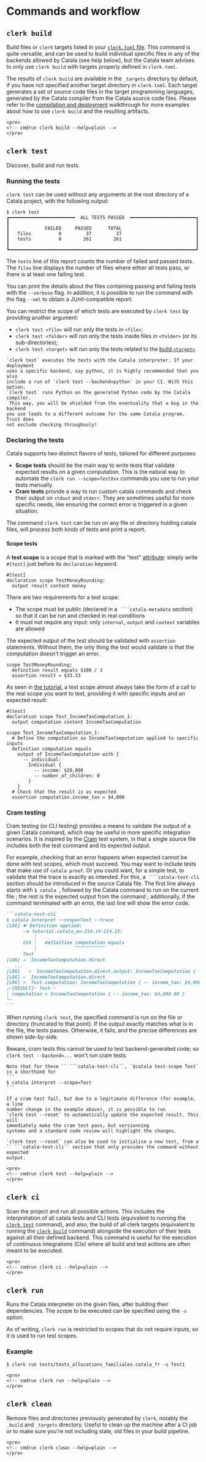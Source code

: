 # Commands and workflow


<div id="tock" data-block_title="Summary"></div>
<div id="tocw"></div>

## `clerk build`

Build files or `clerk` targets listed in your [`clerk.toml` file](./6-1-clerk-toml.md).
This command is quite versatile, and can be used to build individual specific
files in any of the backends allowed by Catala (see help below), but the
Catala team advises to only use `clerk build` with targets properly defined
in `clerk.toml`.

The results of `clerk build` are available in the `_targets` directory by
default, if you have not specified another target directory in `clerk.toml`.
Each target generates a set of source code files in the target programming
languages, generated by the Catala compiler from the Catala source code
files. Please refer to the [compilation and deployment](./3-2-compilation-deployment.md)
walkthrough for more examples about how to use `clerk build` and the resulting
artifacts.

```admonish info collapsible=true title="clerk build --help"
<pre>
<!-- cmdrun clerk build --help=plain -->
</pre>
```

## `clerk test`

Discover, build and run tests.

### Running the tests

`clerk test` can be used without any arguments at the root directory of
a Catala project, with the following output:

```shell-session
$ clerk test
┏━━━━━━━━━━━━━━━━━━━━━━━━  ALL TESTS PASSED  ━━━━━━━━━━━━━━━━━━━━━━━━┓
┃                                                                    ┃
┃             FAILED     PASSED      TOTAL                           ┃
┃   files          0         37         37                           ┃
┃   tests          0        261        261                           ┃
┃                                                                    ┃
┗━━━━━━━━━━━━━━━━━━━━━━━━━━━━━━━━━━━━━━━━━━━━━━━━━━━━━━━━━━━━━━━━━━━━┛
```

The `tests` line of this report counts the number of failed and passed
tests. The `files` line displays the number of files where either all tests
pass, or there is at least one failing test.

You can print the details about the files containing passing and failing tests
with the `--verbose` flag. In addition, it is possible to run the
command with the flag `--xml` to obtain a JUnit-compatible report.

You can restrict the scope of which tests are executed by `clerk test` by providing another argument:
* `clerk test <file>` will run only the tests in `<file>`;
* `clerk test <folder>` will run only the tests inside files in `<folder>` (or its sub-directories);
* `clerk test <target>` will run only the tests related to the [build `<target>`](./6-1-clerk-toml.md).


~~~admonish info title="What does `clerk test` use for running tests?"
`clerk test` executes the tests with the Catala interpreter. If your deployment
uses a specific backend, say python, it is highly recommended that you also
include a run of `clerk test --backend=python` in your CI. With this option,
`clerk test` runs Python on the generated Python code by the Catala compiler.
 This way, you will be shielded from the eventuality that a bug in the backend
you use leads to a different outcome for the same Catala program. Trust does
not exclude checking throughouly!
~~~

### Declaring the tests

Catala supports two distinct flavors of tests, tailored for different purposes:

- **Scope tests** should be the main way to write tests that validate
  expected results on a given computation. This is the natural way to automate the
  `clerk run --scope=TestXxx` commands you use to run your tests manually.
- **Cram tests** provide a way to run custom catala commands and check their
  output on `stdout` and `stderr`. They are sometimes useful for more specific
  needs, like ensuring the correct error is triggered in a given situation.

The command `clerk test` can be run on any file or directory holding catala
files, will process both kinds of tests and print a report.

#### Scope tests

A **test scope** is a scope that is marked with the "test" [attribute](./5-7-1-attributes.md): simply
write `#[test]` just before its `declaration` keyword.

```catala
#[test]
declaration scope TestMoneyRounding:
  output result content money
```

There are two requirements for a test scope:
- The scope must be public (declared in a `` ```catala-metadata`` section) so
  that it can be run and checked in real conditions
- It must not require any input: only `internal`, `output` and `context`
  variables are allowed

The expected output of the test should be validated with `assertion` statements.
Without them, the only thing the test would validate is that the computation
doesn't trigger an error.

```catala
scope TestMoneyRounding:
  definition result equals $100 / 3
  assertion result = $33.33
```

As seen in [the tutorial](2-1-basic-blocks.html#testing-the-code), a test scope
almost always take the form of a call to the real scope you want to test,
providing it with specific inputs and an expected result:

```catala
#[test]
declaration scope Test_IncomeTaxComputation_1:
  output computation content IncomeTaxComputation

scope Test_IncomeTaxComputation_1:
  # Define the computation as IncomeTaxComputation applied to specific inputs
  definition computation equals
    output of IncomeTaxComputation with {
      -- individual:
        Individual {
          -- income: $20,000
          -- number_of_children: 0
        }
    }
  # Check that the result is as expected
  assertion computation.income_tax = $4,000
```

### Cram testing

Cram testing (or CLI testing) provides a means to validate the output of a given
Catala command, which may be useful in more specific integration scenarios. It
is inspired by the [Cram](https://bitheap.org/cram/) test system, in that a
single source file includes both the test command and its expected output.

For example, checking that an error happens when expected cannot be done with
test scopes, which must succeed. You may want to include tests that make use of
`catala proof`. Or you could want, for a simple test, to validate that the trace is
exactly as intended. For this, a `` ```catala-test-cli`` section should be
introduced in the source Catala file. The first line always starts with
`$ catala `, followed by the Catala command to run on the current file ; the
rest is the expected output from the command ; additionally, if the command
terminated with an error, the last line will show the error code.

~~~markdown
```catala-test-cli
$ catala interpret --scope=Test --trace
[LOG] ☛ Definition applied:
      ─➤ tutorial.catala_en:214.14-214.25:
          │
      214 │   definition computation equals
          │              ‾‾‾‾‾‾‾‾‾‾‾
      Test
[LOG] →  IncomeTaxComputation.direct
   ...
[LOG]   ≔  IncomeTaxComputation.direct.output: IncomeTaxComputation { -- income_tax: $4,000.00 }
[LOG] ←  IncomeTaxComputation.direct
[LOG] ≔  Test.computation: IncomeTaxComputation { -- income_tax: $4,000.00 }
┌─[RESULT]─ Test ─
│ computation = IncomeTaxComputation { -- income_tax: $4,000.00 }
└─
```
~~~

When running `clerk test`, the specified command is run on the file or directory (truncated
to that point). If the output exactly matches what is in the file, the tests
passes. Otherwise, it fails, and the precise differences are shown side-by-side.

Beware, cram tests this cannot be used to test backend-generated code; so `clerk
  test --backend=...` won't run cram tests.

~~~admonish example title="`test-scope`"
Note that for these `` ```catala-test-cli``, `$catala test-scope Test` is a shorthand for
```
$ catala interpret --scope=Test
```
~~~

~~~admonish tip title="Resetting the expected output of a cram test"
If a cram test fail, but due to a legitimate difference (for example, a line
number change in the example above), it is possible to run
`clerk test --reset` to automatically update the expected result. This will
immediately make the cram test pass, but versionning
systems and a standard code review will highlight the changes.

`clerk test --reset` can also be used to initialise a new test, from a
`` ```catala-test-cli`` section that only provides the command without expected
output.
~~~

```admonish info collapsible=true title="clerk test --help"
<pre>
<!-- cmdrun clerk test --help=plain -->
</pre>
```

## `clerk ci`

Scan the project and run all possible actions. This includes
the interpretation of all catala tests and CLI tests (equivalent to
running the [`clerk test`](#clerk-test) command), and also, the build of all clerk
targets (equivalent to running the [`clerk build`](#clerk-build) command) alongside the
execution of their tests against all their defined backend. This
command is useful for the execution of continuous integrations (CIs)
where all build and test actions are often meant to be executed.

```admonish info collapsible=true title="clerk ci --help"
<pre>
<!-- cmdrun clerk ci --help=plain -->
</pre>
```

## `clerk run`

Runs the Catala interpreter on the given files, after
building their dependencies. The scope to be executed can be specified
using the `-s` option.

As of writing, `clerk run` is restricted to scopes that do
not require inputs, so it is used to run test scopes.

### Example

`$ clerk run tests/tests_allocations_familiales.catala_fr -s Test1`

```admonish info collapsible=true title="clerk run --help"
<pre>
<!-- cmdrun clerk run --help=plain -->
</pre>
```

## `clerk clean`

Remove files and directories previously generated by `clerk`, notably
the `_build` and `_targets` directory. Useful to clean up the machine after
a CI job or to make sure you're not including stale, old files in your build
pipeline.

```admonish info collapsible=true title="clerk clean --help"
<pre>
<!-- cmdrun clerk clean --help=plain -->
</pre>
```
